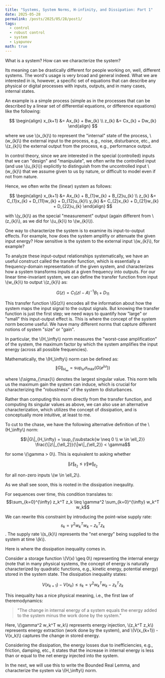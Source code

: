 ```yaml
---
title: "Systems, System Norms, H-infinity, and Dissipation: Part 1"
date: 2025-05-28
permalink: /posts/2025/05/28/post1/
tags:
  - control
  - robust control
  - system
  - Lyapunov
math: true
---
```


What is a system? How can we characterize the system?

Its meaning can be drastically different for people working on, well, different systems. The word's usage is very broad and general indeed.
What we are interested in is, however, a specific set of equations that can describe any physical or digital processes with inputs, outputs, and in many cases, internal states.

An example is a simple process (simple as in the processes that can be described by a linear set of differential equations, or difference equations) like the following:

$$
\begin{align}
x_{k+1} &= Ax_{k} + Bw_{k} \\
z_{k} &= Cx_{k} + Dw_{k}
\end{align}
$$

where we use \\(x_{k}\\) to represent the "internal" state of the process, \\(w_{k}\\) the external input to the process, e.g., noise, disturbance, etc., and \\(z_{k}\\) the external output from the process, e.g., performance output.

In control theory, since we are interested in the special (controlled) inputs that we can "design" and "manipulate", we often write the controlled input (and use \\(u_{k}\\)) explicitly to distinguish from the uncontrolled input \\(w_{k}\\) that we assume given to us by nature, or difficult to model even if not from nature.

Hence, we often write the (linear) system as follows:

$$
\begin{align}
x_{k+1} &= Ax_{k} + B_{1}w_{k} + B_{2}u_{k} \\
z_{k} &= C_{1}x_{k} + D_{11}w_{k} + D_{12}u_{k}\\
y_{k} &= C_{2}x_{k} + D_{21}w_{k} + D_{22}u_{k}
\end{align}
$$

with \\(y_{k}\\) as the special "measurement" output (again different from \\(z_{k}\\), as we did for \\(u_{k}\\) to \\(w_{k}\\)).

One way to characterize the system is to examine its input-to-output effects. 
For example, how does the system amplifiy or attenuate the given input energy?
How sensitive is the system to the external input \\(w_{k}\\), for example?

To analyze these input-output relationships systematically, we have an useful construct called the transfer function, which is essentially a frequency-domain representation of the given system, and characterizes how a system transforms inputs at a given frequency into outputs. For our linear time-invariant system, we can define the transfer function from input \\(w_{k}\\) to output \\(z_{k}\\) as:

$$G(z) = C_1(zI - A)^{-1}B_1 + D_{11}$$

This transfer function \\(G(z)\\) encodes all the information about how the system maps the input signal to the output signals.
But knowing the transfer function is just the first step; we need ways to quantify how "large" or "small" this input-output effect is.
This is where the concept of the system norm become useful. We have many different norms that capture different notions of system "size" or "gain".

In particular, the \\(H_\infty\\) norm measures the "worst-case amplification" of the system, the maximum factor by which the system amplifies the input energy (across all possible frequencies).

Mathematically, the \\(H_\infty\\) norm can be defined as:
$$\|G\|_{H_\infty} = \sup_{\omega} \sigma_{\max}(G(e^{j\omega}))$$

where \\(\sigma_{\max}\\) denotes the largest singular value. This norm tells us the maximum gain the system can induce, which is crucial for characterizing the "robustness" of the system to disturbances.

Rather than computing this norm directly from the transfer function, and computing its singular values as above, we can also use an alternative characterization, which utilizes the concept of dissipation, and is conceptually more intuitive, at least to me.

To cut to the chase, we have the following alternative definition of the \\(H_\infty\\) norm:

$$\|G\|_{H_\infty} = \sup_{\substack{w \neq 0 \\ w \in \ell_2}} \frac{\|z\|_{\ell_2}}{\|w\|_{\ell_2}} < \gamma$$

for some \\(\gamma > 0\\). This is equivalent to asking whether 

$$\|z\|_{\ell_2} \leq \gamma \|w\|_{\ell_2}$$

for all non-zero inputs \\(w \in \ell_2\\).

As we shall see soon, this is rooted in the dissipation ineqaulity. 

For sequences over time, this condition translates to:
$$\sum_{k=0}^{\infty} z_k^T z_k \leq \gamma^2 \sum_{k=0}^{\infty} w_k^T w_k$$

We can rewrite this constraint by introducing the point-wise supply rate:
$$s_{k} = \gamma^2 w_k^T w_k - z_k^T z_k$$. The supply rate \\(s_{k}\\) represents the "net energy" being supplied to the system at time \\(k\\).

Here is where the dissipation inequality comes in.

Consider a storage function \\(V(x) \geq 0\\) representing the internal energy (note that in many physical systems, the concept of energy is naturally characterized by quadratic functions, e.g., kinetic energy, potential energy) stored in the system state. The dissipation inequality states:

$$V(x_{k+1}) - V(x_k) \leq s_{k} = \gamma^2 w_k^T w_k - z_k^T z_k$$

This inequality has a nice physical meaning, i.e., the first law of theremodynamics:

> "The change in internal energy of a system equals the energy added to the system minus the work done by the system."

Here, \\(\gamma^2 w_k^T w_k\\) represents energy injection, \\(z_k^T z_k\\) represents energy extraction (work done by the system), and \\(V(x_{k+1}) - V(x_k)\\) captures the change in stored energy.


Considering the dissipation, the energy losses due to inefficiencies, e.g., friction, damping, etc., it states that the increase in internal energy is less than or equal to the net energy injected into the system.

In the next, we will use this to write the Bounded Real Lemma, and characterize the system via \\(H_\infty\\) norm.